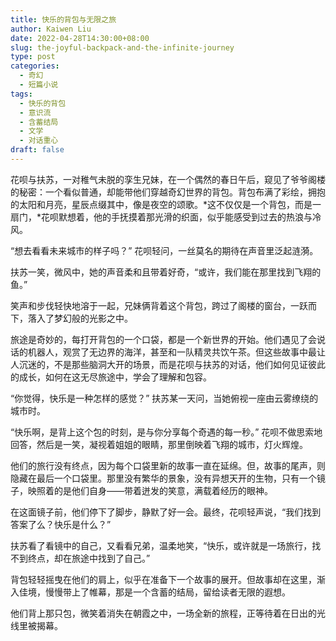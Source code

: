 ```yaml
---
title: 快乐的背包与无限之旅
author: Kaiwen Liu
date: 2022-04-28T14:30:00+08:00
slug: the-joyful-backpack-and-the-infinite-journey
type: post
categories:
  - 奇幻
  - 短篇小说
tags:
  - 快乐的背包
  - 意识流
  - 含蓄结局
  - 文学
  - 对话重心
draft: false
---
```


花呗与扶苏，一对稚气未脱的孪生兄妹，在一个偶然的春日午后，窥见了爷爷阁楼的秘密：一个看似普通，却能带他们穿越奇幻世界的背包。背包布满了彩绘，拥抱的太阳和月亮，星辰点缀其中，像是夜空的颂歌。*这不仅仅是一个背包，而是一扇门，*花呗默想着，他的手抚摸着那光滑的织面，似乎能感受到过去的热浪与冷风。

“想去看看未来城市的样子吗？” 花呗轻问，一丝莫名的期待在声音里泛起涟漪。

扶苏一笑，微风中，她的声音柔和且带着好奇，“或许，我们能在那里找到飞翔的鱼。”

笑声和步伐轻快地溶于一起，兄妹俩背着这个背包，跨过了阁楼的窗台，一跃而下，落入了梦幻般的光影之中。

旅途是奇妙的，每打开背包的一个口袋，都是一个新世界的开始。他们遇见了会说话的机器人，观赏了无边界的海洋，甚至和一队精灵共饮午茶。但这些故事中最让人沉迷的，不是那些脑洞大开的场景，而是花呗与扶苏的对话，他们如何见证彼此的成长，如何在这无尽旅途中，学会了理解和包容。

“你觉得，快乐是一种怎样的感觉？” 扶苏某一天问，当她俯视一座由云雾缭绕的城市时。

“快乐啊，是背上这个包的时刻，是与你分享每个奇遇的每一秒。” 花呗不做思索地回答，然后是一笑，凝视着姐姐的眼睛，那里倒映着飞翔的城市，灯火辉煌。

他们的旅行没有终点，因为每个口袋里新的故事一直在延绵。但，故事的尾声，则隐藏在最后一个口袋里。那里没有繁华的景象，没有异想天开的生物，只有一个镜子，映照着的是他们自身——带着迸发的笑意，满载着经历的眼神。

在这面镜子前，他们停下了脚步，静默了好一会。最终，花呗轻声说，“我们找到答案了么？快乐是什么？”

扶苏看了看镜中的自己，又看看兄弟，温柔地笑，“快乐，或许就是一场旅行，找不到终点，却在旅途中找到了自己。”

背包轻轻摇曳在他们的肩上，似乎在准备下一个故事的展开。但故事却在这里，渐入佳境，慢慢带上了帷幕，那是一个含蓄的结局，留给读者无限的遐想。

他们背上那只包，微笑着消失在朝霞之中，一场全新的旅程，正等待着在日出的光线里被揭幕。